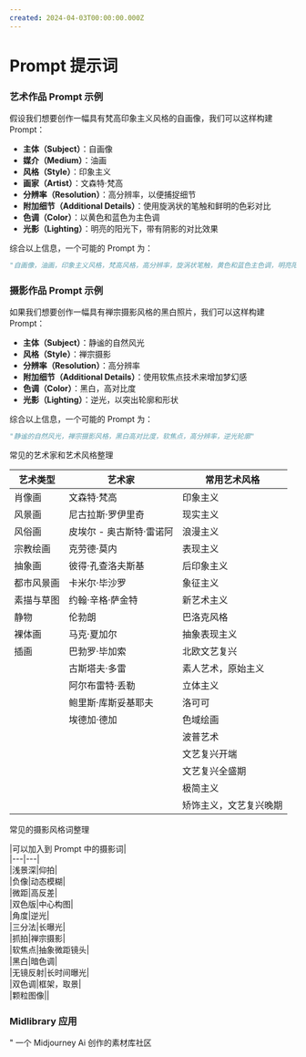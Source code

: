 ```yaml
---
created: 2024-04-03T00:00:00.000Z
---
```


# Prompt 提示词

### 艺术作品 Prompt 示例

假设我们想要创作一幅具有梵高印象主义风格的自画像，我们可以这样构建 Prompt：

- **主体（Subject）**：自画像
- **媒介（Medium）**：油画
- **风格（Style）**：印象主义
- **画家（Artist）**：文森特·梵高
- **分辨率（Resolution）**：高分辨率，以便捕捉细节
- **附加细节（Additional Details）**：使用旋涡状的笔触和鲜明的色彩对比
- **色调（Color）**：以黄色和蓝色为主色调
- **光影（Lighting）**：明亮的阳光下，带有阴影的对比效果

综合以上信息，一个可能的 Prompt 为：

```python
"自画像，油画，印象主义风格，梵高风格，高分辨率，旋涡状笔触，黄色和蓝色主色调，明亮阳光与阴影对比"
```

### 摄影作品 Prompt 示例

如果我们想要创作一幅具有禅宗摄影风格的黑白照片，我们可以这样构建 Prompt：

- **主体（Subject）**：静谧的自然风光
- **风格（Style）**：禅宗摄影
- **分辨率（Resolution）**：高分辨率
- **附加细节（Additional Details）**：使用软焦点技术来增加梦幻感
- **色调（Color）**：黑白，高对比度
- **光影（Lighting）**：逆光，以突出轮廓和形状

综合以上信息，一个可能的 Prompt 为：

```python
"静谧的自然风光，禅宗摄影风格，黑白高对比度，软焦点，高分辨率，逆光轮廓"
```

常见的艺术家和艺术风格整理

| 艺术类型  | 艺术家          | 常用艺术风格      |
| ----- | ------------ | ----------- |
| 肖像画   | 文森特·梵高       | 印象主义        |
| 风景画   | 尼古拉斯·罗伊里奇    | 现实主义        |
| 风俗画   | 皮埃尔 - 奥古斯特·雷诺阿 | 浪漫主义        |
| 宗教绘画  | 克劳德·莫内       | 表现主义        |
| 抽象画   | 彼得·孔查洛夫斯基    | 后印象主义       |
| 都市风景画 | 卡米尔·毕沙罗      | 象征主义        |
| 素描与草图 | 约翰·辛格·萨金特    | 新艺术主义       |
| 静物    | 伦勃朗          | 巴洛克风格       |
| 裸体画   | 马克·夏加尔       | 抽象表现主义      |
| 插画    | 巴勃罗·毕加索      | 北欧文艺复兴      |
|       | 古斯塔夫·多雷      | 素人艺术，原始主义   |
|       | 阿尔布雷特·丢勒     | 立体主义        |
|       | 鲍里斯·库斯妥基耶夫   | 洛可可         |
|       | 埃德加·德加       | 色域绘画        |
|       |              | 波普艺术        |
|       |              | 文艺复兴开端      |
|       |              | 文艺复兴全盛期     |
|       |              | 极简主义        |
|       |              | 矫饰主义，文艺复兴晚期 |

常见的摄影风格词整理

|可以加入到 Prompt 中的摄影词|  
|---|---|  
|浅景深|仰拍|  
|负像|动态模糊|  
|微距|高反差|  
|双色版|中心构图|  
|角度|逆光|  
|三分法|长曝光|  
|抓拍|禅宗摄影|  
|软焦点|抽象微距镜头|  
|黑白|暗色调|  
|无镜反射|长时间曝光|  
|双色调|框架，取景|  
|颗粒图像||

### Midlibrary 应用

" 一个 Midjourney Ai 创作的素材库社区
